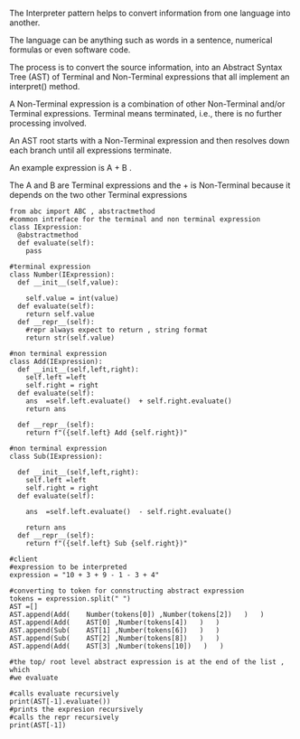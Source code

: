 The Interpreter pattern helps to convert information from one language into another. <br>

The language can be anything such as words in a sentence, numerical formulas or even software
code.<br>

The process is to convert the source information, into an Abstract Syntax Tree (AST) of Terminal
and Non-Terminal expressions that all implement an interpret() method.<br>

A Non-Terminal expression is a combination of other Non-Terminal and/or Terminal expressions.
Terminal means terminated, i.e., there is no further processing involved.<br>

An AST root starts with a Non-Terminal expression and then resolves down each branch until all
expressions terminate.<br>

An example expression is A + B .<br>

The A and B are Terminal expressions and the + is Non-Terminal because it depends on the
two other Terminal expressions

```
from abc import ABC , abstractmethod
#common intreface for the terminal and non terminal expression
class IExpression:
  @abstractmethod
  def evaluate(self):
    pass

#terminal expression
class Number(IExpression):
  def __init__(self,value):
   
    self.value = int(value)
  def evaluate(self):
    return self.value
  def __repr__(self):
    #repr always expect to return , string format
    return str(self.value)

#non terminal expression 
class Add(IExpression):
  def __init__(self,left,right):
    self.left =left
    self.right = right
  def evaluate(self):
    ans  =self.left.evaluate()  + self.right.evaluate()
    return ans
    
  def __repr__(self):
    return f"({self.left} Add {self.right})"

#non terminal expression     
class Sub(IExpression):
  
  def __init__(self,left,right):
    self.left =left
    self.right = right
  def evaluate(self):
    
    ans  =self.left.evaluate()  - self.right.evaluate()
   
    return ans
  def __repr__(self):
    return f"({self.left} Sub {self.right})"
    
#client
#expression to be interpreted
expression = "10 + 3 + 9 - 1 - 3 + 4"

#converting to token for connstructing abstract expression 
tokens = expression.split(" ")
AST =[]
AST.append(Add(    Number(tokens[0]) ,Number(tokens[2])   )   )
AST.append(Add(    AST[0] ,Number(tokens[4])   )   )
AST.append(Sub(    AST[1] ,Number(tokens[6])   )   )
AST.append(Sub(    AST[2] ,Number(tokens[8])   )   )
AST.append(Add(    AST[3] ,Number(tokens[10])   )   )

#the top/ root level abstract expression is at the end of the list , which 
#we evaluate

#calls evaluate recursively
print(AST[-1].evaluate())
#prints the expresion recursively
#calls the repr recursively
print(AST[-1])
    
